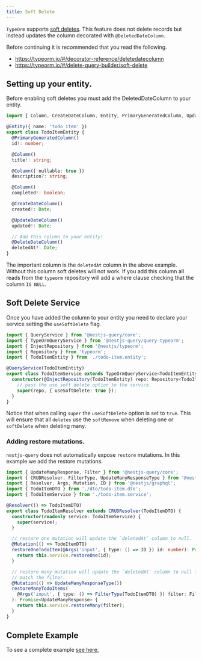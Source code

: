 ```yaml
---
title: Soft Delete
---
```


`TypeOrm` supports [soft deletes](https://typeorm.io/#/delete-query-builder/soft-delete). This feature does not delete records but instead updates the column decorated with `@DeletedDateColumn`. 

Before continuing it is recommended that you read the following.
* https://typeorm.io/#/decorator-reference/deletedatecolumn
* https://typeorm.io/#/delete-query-builder/soft-delete
  
## Setting up your entity.

Before enabling soft deletes you must add the DeletedDateColumn to your entity.

```ts title="todo-item.entity.ts"
import { Column, CreateDateColumn, Entity, PrimaryGeneratedColumn, UpdateDateColumn, DeleteDateColumn } from 'typeorm';

@Entity({ name: 'todo_item' })
export class TodoItemEntity {
  @PrimaryGeneratedColumn()
  id!: number;

  @Column()
  title!: string;

  @Column({ nullable: true })
  description?: string;

  @Column()
  completed!: boolean;

  @CreateDateColumn()
  created!: Date;

  @UpdateDateColumn()
  updated!: Date;

  // Add this column to your entity!
  @DeleteDateColumn()
  deletedAt?: Date;
}
```

The important column is the `deletedAt` column in the above example. Without this column soft deletes will not work. If you add this column all reads from the `typeorm` repository will add a where clause checking that the column `IS NULL`.

## Soft Delete Service

Once you have added the column to your entity you need to declare your service setting the `useSoftDelete` flag.

```ts title="todo-item.service.ts"
import { QueryService } from '@nestjs-query/core';
import { TypeOrmQueryService } from '@nestjs-query/query-typeorm';
import { InjectRepository } from '@nestjs/typeorm';
import { Repository } from 'typeorm';
import { TodoItemEntity } from './todo-item.entity';

@QueryService(TodoItemEntity)
export class TodoItemService extends TypeOrmQueryService<TodoItemEntity> {
  constructor(@InjectRepository(TodoItemEntity) repo: Repository<TodoItemEntity>) {
    // pass the use soft delete option to the service.
    super(repo, { useSoftDelete: true });
  }
}
```

Notice that when calling `super` the `useSoftDelete` option is set to `true`. This will ensure that all `deletes` use the `softRemove` when deleting one or `softDelete` when deleting many.

### Adding restore mutations.

`nestjs-query` does not automatically expose `restore` mutations. In this example we add the restore mutations.

```ts title="todo-item.resolver.ts"
import { UpdateManyResponse, Filter } from '@nestjs-query/core';
import { CRUDResolver, FilterType, UpdateManyResponseType } from '@nestjs-query/query-graphql';
import { Resolver, Args, Mutation, ID } from '@nestjs/graphql';
import { TodoItemDTO } from './dto/todo-item.dto';
import { TodoItemService } from './todo-item.service';

@Resolver(() => TodoItemDTO)
export class TodoItemResolver extends CRUDResolver(TodoItemDTO) {
  constructor(readonly service: TodoItemService) {
    super(service);
  }

  // restore one mutation will update the `deletedAt` column to null.
  @Mutation(() => TodoItemDTO)
  restoreOneTodoItem(@Args('input', { type: () => ID }) id: number): Promise<TodoItemDTO> {
    return this.service.restoreOne(id);
  }

  // restore many mutation will update the `deletedAt` column to null for all todo items that
  // match the filter.
  @Mutation(() => UpdateManyResponseType())
  restoreManyTodoItems(
    @Args('input', { type: () => FilterType(TodoItemDTO) }) filter: Filter<TodoItemDTO>,
  ): Promise<UpdateManyResponse> {
    return this.service.restoreMany(filter);
  }
}
``` 

## Complete Example

To see a complete example [see here.](https://github.com/doug-martin/nestjs-query/tree/master/examples/nest-graphql-typeorm-soft-delete)
